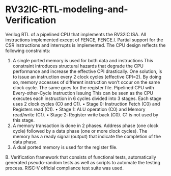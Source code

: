 # RV32IC-RTL-modeling-and-Verification

Verilog RTL of a pipelined CPU that implements the RV32IC ISA. 
All instructions implemented except of FENCE, FENCE.I. 
Partial support for the CSR instructions and interrupts is implemented. 
The CPU design reflects the following constraints:
1. A single ported memory is used for both data and instructions
This constraint introduces structural hazards that degrade the CPU performance and increase the effective CPI
drastically. One solution, is to issue an instruction every 2 clock cycles (effective CPI=2). By doing so, memory accesses
of different instruction won’t occur on the same clock cycle. The same goes for the register file.
Pipelined CPU with Every-other-Cycle Instruction Issuing
This can be seen as the CPU executes each instruction in 6 cycles divided into 3 stages. Each stage uses 2 clock cycles (C0
and C1).
  • Stage 0: Instruction Fetch (C0) and Registers read (C1).
  • Stage 1: ALU operation (C0) and Memory read/write (C1).
  • Stage 2: Register write back (C0). C1 is not used by this stage.
2. A memory transaction is done in 2 phases. Address phase (one clock cycle) followed by a data phase (one or more
clock cycles). The memory has a ready signal (output) that indicate the completion of the data phase.
3. A dual ported memory is used for the register file.

B. Verification framework that consists of functional tests, automatically generated pseudo-random tests as well as scripts to
automate the testing process. RISC-V official compliance test suite was used.

